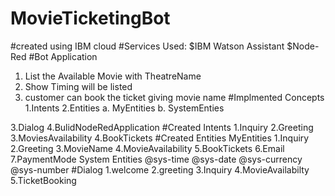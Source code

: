 # MovieTicketingBot
#created using IBM cloud
#Services Used:
    $IBM Watson Assistant
    $Node-Red 
#Bot Application
 1. List the Available Movie with TheatreName
 2. Show Timing will be listed
 3. customer can book the ticket giving movie name
 #Implmented Concepts
 1.Intents
 2.Entities
   a. MyEntities
   b. SystemEnties 
 
3.Dialog
4.BulidNodeRedApplication
#Created Intents
 1.Inquiry
 2.Greeting
 3.MoviesAvailability
 4.BookTickets
 #Created Entities
  MyEntities
  1.Inquiry
  2.Greeting
  3.MovieName
  4.MovieAvailability
  5.BookTickets
  6.Email
  7.PaymentMode
 System Entities
 @sys-time
 @sys-date
 @sys-currency
 @sys-number
 #Dialog
 1.welcome
 2.greeting
 3.Inquiry
 4.MovieAvailabilty
 5.TicketBooking
 
